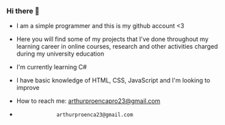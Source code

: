 ### Hi there 👋

- I am a simple programmer and this is my github account <3
- Here you will find some of my projects that I've done throughout my learning career in online courses, research and other activities charged during my
university education

- I'm currently learning C#
- I have basic knowledge of HTML, CSS, JavaScript and I'm looking to improve 
- How to reach me: arthurproencapro23@gmail.com
-                  arthurproenca23@gmail.com
